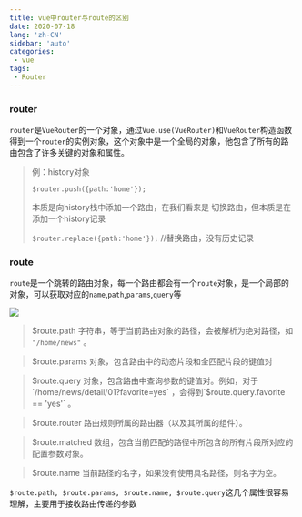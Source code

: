 ```yaml
---
title: vue中router与route的区别
date: 2020-07-18
lang: 'zh-CN'
sidebar: 'auto'
categories:
 - vue
tags:
 - Router
---
```


### router

`router`是`VueRouter`的一个对象，通过`Vue.use(VueRouter)`和`VueRouter`构造函数得到一个`router`的实例对象，这个对象中是一个全局的对象，他包含了所有的路由包含了许多关键的对象和属性。

> 例：history对象
>
> `$router.push({path:'home'});    `
>
> 本质是向history栈中添加一个路由，在我们看来是 切换路由，但本质是在添加一个history记录
>
> `$router.replace({path:'home'});`      //替换路由，没有历史记录

### route

`route`是一个跳转的路由对象，每一个路由都会有一个`route`对象，是一个局部的对象，可以获取对应的`name`,`path`,`params`,`query`等

![](http://qn.huat.xyz/content/1105858-20180710141549348-1979766443.png)



> $route.path 
> 字符串，等于当前路由对象的路径，会被解析为绝对路径，如 `"/home/news"` 。

> $route.params 
> 对象，包含路由中的动态片段和全匹配片段的键值对

> $route.query 
> 对象，包含路由中查询参数的键值对。例如，对于 `/home/news/detail/01?favorite=yes` ，会得到`$route.query.favorite == 'yes'` 。

> $route.router 
> 路由规则所属的路由器（以及其所属的组件）。

> $route.matched 
> 数组，包含当前匹配的路径中所包含的所有片段所对应的配置参数对象。

> $route.name 
> 当前路径的名字，如果没有使用具名路径，则名字为空。

`$route.path, $route.params, $route.name, $route.query`这几个属性很容易理解，主要用于接收路由传递的参数